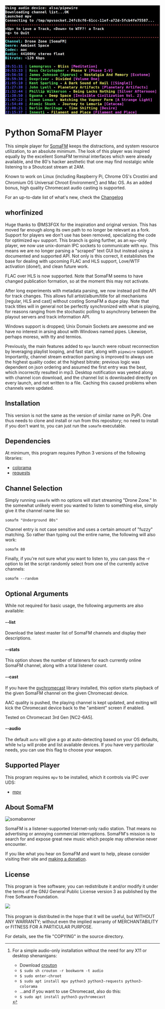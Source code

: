 ![feat_img](screenshots/playing.jpg)
# Python SomaFM Player
This simple player for [SomaFM](https://somafm.com/) keeps the distractions, and system resource utilization, to an absolute minimum. The look of this player was inspired equally by the excellent SomaFM terminal interfaces which were already available, and the 80's hacker aesthetic that one may find nostalgic while listening to a Shoutcast stream at 2AM.

Known to work on Linux (including Raspberry Pi, Chrome OS's Crostini and Chromium OS Universal Chroot Environment[^crouton]) and Mac OS.  As an added bonus, high quality Chromecast audio casting is supported.

[^crouton]: For a simple audio-only installation without the need for any X11 or desktop shenanigans:
    - Download [crouton](https://github.com/dnschneid/crouton)
    - `$ sudo sh crouton -r bookworm -t audio`
    - `$ sudo enter-chroot`
    - `$ sudo apt install mpv python3 python3-requests python3-colorama`
    - ...and if you want to use Chromecast, also do this:
    - `$ sudo apt install python3-pychromecast`

For an up-to-date list of what's new, check the [Changelog](CHANGELOG.md)


## whorfinized
Huge thanks to @MS3FGX for the inspiration and original version.  This has moved far enough along its own path to no longer be relevant as a fork.
Support for players we don't use has been removed, specializing the code for optimized `mpv` support.
This branch is going further, as an `mpv`-only player, we now use unix-domain IPC sockets to communicate with `mpv`.
This means we are no longer parsing a "scraped" text GUI but instead using a documented and supported API.  Not only is this correct, it establishes the base for dealing with upcoming FLAC and HLS support, Love/WTF activation (done!), and clean future work.

FLAC over HLS is now supported.  Note that SomaFM seems to have changed publication formation, so at the moment this may not activate.

After long experiments with metadata parsing, we now instead poll the API for track changes.
This allows full artist/album/title for all mechanisms [regular, HLS and cast] without costing SomaFM a dupe play.
Note that track titles will in general not be perfectly synchronized with what is playing, for reasons ranging from the stochastic polling to asynchrony between the playout servers and track information API.

Windows support is dropped; Unix Domain Sockets are awesome and we have no interest in arsing about with Windows named pipes.  Likewise, perhaps moreso, with tty and termios.

Previously, the main features added to `mpv` launch were robust reconnection by leveraging playlist looping, and fast start, along with `pipewire` support.
Importantly, channel stream extraction parsing is improved to always use the highest quality codec at the highest bitrate; previous logic was dependent on json ordering and assumed the first entry was the best, which incorrectly resulted in mp3.
Desktop notification was yeeted along with channel icon download, and the channel list is downloaded directly on every launch, and not written to a file.  Caching this caused problems when channels were updated.

## Installation
This version is not the same as the version of similar name on PyPi.  One thus needs to clone and install or run from this repository; no need to install if you don't want to, you can just run the `somafm` executable.

## Dependencies
At minimum, this program requires Python 3 versions of the following libraries:

* [colorama](https://pypi.org/project/colorama/)
* [requests](https://3.python-requests.org/)

## Channel Selection
Simply running `somafm` with no options will start streaming "Drone Zone." In the somewhat unlikely event you wanted to listen to something else, simply give it the channel name like so:

```console
somafm "Underground 80s"
```

Channel entry is not case sensitive and uses a certain amount of "fuzzy" matching. So rather than typing out the entire name, the following will also work:

```console
somafm 80
```

Finally, if you're not sure what you want to listen to, you can pass the -r option to let the script randomly select from one of the currently active channels:

```console
somafm --random
```

## Optional Arguments
While not required for basic usage, the following arguments are also available:

#### --list
Download the latest master list of SomaFM channels and display their descriptions.

#### --stats
This option shows the number of listeners for each currently online SomaFM channel, along with a total listener count.

#### --cast
If you have the [pychromecast](https://github.com/balloob/pychromecast) library installed, this option starts playback of the given SomaFM channel on the given Chromecast device. 

AAC quality is pushed, the playing channel is kept updated, and exiting will kick the Chromecast device back to the "ambient" screen if enabled.

Tested on Chromecast 3rd Gen [NC2-6A5].

#### --audio
The default `auto` will give a go at auto-detecting based on your OS defaults, while `help` will probe and list available devices.
If you have very particular needs, you can use this flag to choose your weapon.

## Supported Player
This program requires `mpv` to be installed, which it controls via IPC over UDS:
* [mpv](https://mpv.io/)

## About SomaFM
![somabanner](http://somafm.com/linktous/728x90sfm.jpg)

SomaFM is a listener-supported Internet-only radio station. That means no advertising or annoying commercial interruptions. SomaFM's mission is to search for and expose great new music which people may otherwise never encounter.

If you like what you hear on SomaFM and want to help, please consider visiting their site and [making a donation](https://somafm.com/support/).

## License
This program is free software; you can redistribute it and/or modify it under the terms of the GNU General Public License version 3 as published by the Free Software Foundation.

![](https://www.gnu.org/graphics/gplv3-127x51.png)

This program is distributed in the hope that it will be useful, but WITHOUT ANY WARRANTY; without even the implied warranty of MERCHANTABILITY or FITNESS FOR A PARTICULAR PURPOSE.

For details, see the file "COPYING" in the source directory.
